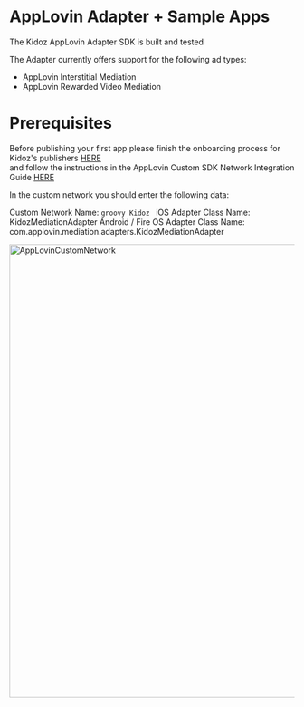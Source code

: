 # AppLovin Adapter + Sample Apps

The Kidoz AppLovin Adapter SDK is built and tested

The Adapter currently offers support for the following ad types:

+ AppLovin Interstitial Mediation 
+ AppLovin Rewarded Video Mediation 

Prerequisites
=================================

Before publishing your first app please finish the onboarding process for Kidoz's publishers [HERE](http://accounts.kidoz.net/publishers/register?utm_source=&utm_content=&utm_campaign=&utm_medium=)  
and follow the instructions in the AppLovin Custom SDK Network Integration Guide [HERE](https://dash.applovin.com/documentation/mediation/android/mediation-setup/custom-sdk)

In the custom network you should enter the following data:

Custom Network Name: ```groovy Kidoz ```
iOS Adapter Class Name: KidozMediationAdapter
Android / Fire OS Adapter Class Name: com.applovin.mediation.adapters.KidozMediationAdapter

<img width="800" alt="AppLovinCustomNetwork" src="https://user-images.githubusercontent.com/86282008/197710543-171fe5fc-9c5e-414b-96ab-07f3b28de708.png">
